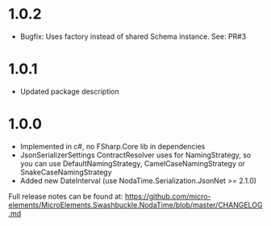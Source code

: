 # 1.0.2
- Bugfix: Uses factory instead of shared Schema instance. See: PR#3

# 1.0.1
- Updated package description

# 1.0.0
- Implemented in c#, no FSharp.Core lib in dependencies
- JsonSerializerSettings ContractResolver uses for NamingStrategy, so you can use DefaultNamingStrategy, CamelCaseNamingStrategy or SnakeCaseNamingStrategy
- Added new DateInterval (use NodaTime.Serialization.JsonNet >= 2.1.0)

Full release notes can be found at: https://github.com/micro-elements/MicroElements.Swashbuckle.NodaTime/blob/master/CHANGELOG.md

